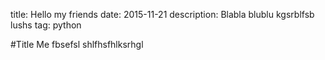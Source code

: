 title: Hello my friends
date: 2015-11-21
description: Blabla blublu kgsrblfsb lushs
tag: python

#Title Me
fbsefsl shlfhsfhlksrhgl
